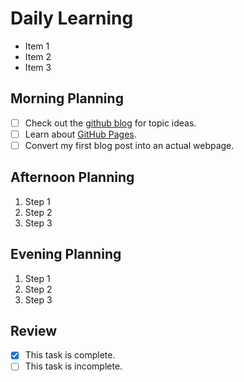 # Daily Learning
  - Item 1
  - Item 2
  - Item 3
## Morning Planning
- [ ] Check out the [github blog](https://github.blog/) for topic ideas.
- [ ] Learn about [GitHub Pages](https://skills.github.com/#first-day-on-github).
- [ ] Convert my first blog post into an actual webpage.
## Afternoon Planning
  1. Step 1
  2. Step 2
  3. Step 3
## Evening Planning
  1. Step 1
  2. Step 2
  3. Step 3
## Review
  - [x] This task is complete.
  - [ ] This task is incomplete.
